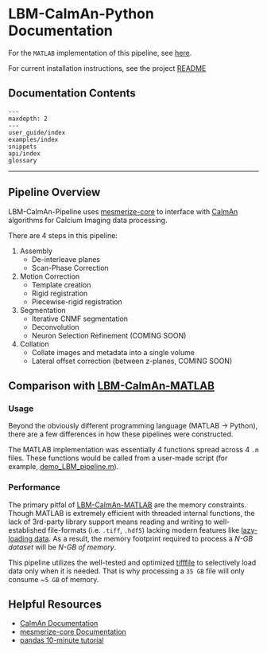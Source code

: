 # LBM-CaImAn-Python Documentation 

For the `MATLAB` implementation of this pipeline, see [here](https://github.com/MillerBrainObservatory/LBM-CaImAn-MATLAB/).

For current installation instructions, see the project [README](https://github.com/MillerBrainObservatory/LBM-CaImAn-Python/blob/master/README.md)

## Documentation Contents

```{toctree}
---
maxdepth: 2
---
user_guide/index
examples/index
snippets
api/index
glossary
```

----------------

## Pipeline Overview

LBM-CaImAn-Pipeline uses [mesmerize-core](https://github.com/nel-lab/mesmerize-core/tree/master) to interface with [CaImAn](https://github.com/flatironinstitute/CaImAn) algorithms for Calcium Imaging data processing.

There are 4 steps in this pipeline:

1. Assembly
    - De-interleave planes
    - Scan-Phase Correction
2. Motion Correction
    - Template creation
    - Rigid registration
    - Piecewise-rigid registration
3. Segmentation
    - Iterative CNMF segmentation
    - Deconvolution
    - Neuron Selection Refinement (COMING SOON)
4. Collation
    - Collate images and metadata into a single volume
    - Lateral offset correction (between z-planes, COMING SOON)

## Comparison with [LBM-CaImAn-MATLAB](https://github.com/MillerBrainObservatory/LBM-CaImAn-MATLAB/)

### Usage

Beyond the obviously different programming language (MATLAB -> Python), there are a few differences in how these pipelines were constructed.

The MATLAB implementation was essentially 4 functions spread across 4 `.m` files. These functions would be called from a user-made script (for example, [demo_LBM_pipeline.m](https://github.com/MillerBrainObservatory/LBM-CaImAn-MATLAB/blob/master/demo_LBM_pipeline.m)).

### Performance

The primary pitfal of [LBM-CaImAn-MATLAB](https://github.com/MillerBrainObservatory/LBM-CaImAn-MATLAB/) are the memory constraints. Though MATLAB is extremely efficient with threaded internal functions, the lack of 3rd-party library support means reading and writing to well-established file-formats (i.e. `.tiff`, `.hdf5`) lacking modern features like [lazy-loading data](https://www.imperva.com/learn/performance/lazy-loading/). As a result, the memory footprint required to process a *N-GB dataset* will be *N-GB of memory*. 

This pipeline utilizes the well-tested and optimized [tifffile](https://pypi.org/project/tifffile/) to selectively load data only when it is needed. That is why processing a `35 GB` file will only consume ~`5 GB` of memory.

## Helpful Resources

- [CaImAn Documentation](https://caiman.readthedocs.io/en/latest/)
- [mesmerize-core Documentation](https://mesmerize-core.readthedocs.io/en/latest/#installation)
- [pandas 10-minute tutorial](https://pandas.pydata.org/docs/user_guide/10min.html)

